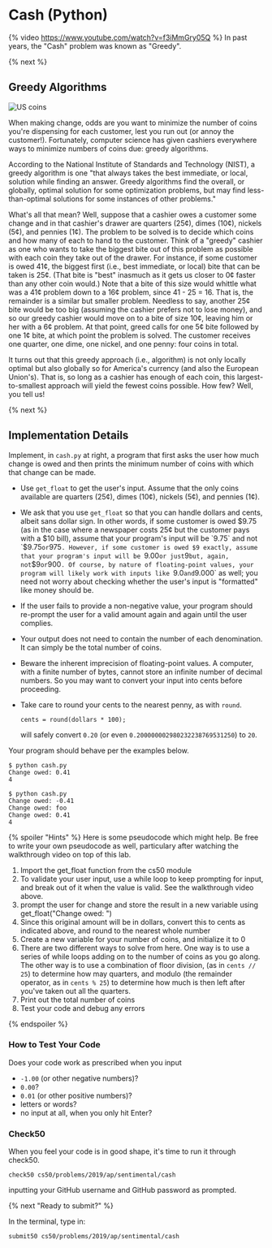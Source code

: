 # Cash (Python)

{% video https://www.youtube.com/watch?v=f3iMmGry05Q %}
In past years, the "Cash" problem was known as "Greedy".


{% next %}

## Greedy Algorithms

<!-- http://mypieceofthe31415927.blogspot.com/2014/04/whats-wrong-with-these-us-coins.html -->
![US coins](coins.jpg)

When making change, odds are you want to minimize the number of coins you're dispensing for each customer, lest you run out (or annoy the customer!).  Fortunately, computer science has given cashiers everywhere ways to minimize numbers of coins due: greedy algorithms.

According to the National Institute of Standards and Technology (NIST), a greedy algorithm is one "that always takes the best immediate, or local, solution while finding an answer. Greedy algorithms find the overall, or globally, optimal solution for some optimization problems, but may find less-than-optimal solutions for some instances of other problems."

What's all that mean? Well, suppose that a cashier owes a customer some change and in that cashier's drawer are quarters (25¢), dimes (10¢), nickels (5¢), and pennies (1¢). The problem to be solved is to decide which coins and how many of each to hand to the customer. Think of a "greedy" cashier as one who wants to take the biggest bite out of this problem as possible with each coin they take out of the drawer. For instance, if some customer is owed 41¢, the biggest first (i.e., best immediate, or local) bite that can be taken is 25¢. (That bite is "best" inasmuch as it gets us closer to 0¢ faster than any other coin would.) Note that a bite of this size would whittle what was a 41¢ problem down to a 16¢ problem, since 41 - 25 = 16. That is, the remainder is a similar but smaller problem. Needless to say, another 25¢ bite would be too big (assuming the cashier prefers not to lose money), and so our greedy cashier would move on to a bite of size 10¢, leaving him or her with a 6¢ problem. At that point, greed calls for one 5¢ bite followed by one 1¢ bite, at which point the problem is solved. The customer receives one quarter, one dime, one nickel, and one penny: four coins in total.

It turns out that this greedy approach (i.e., algorithm) is not only locally optimal but also globally so for America's currency (and also the European Union's). That is, so long as a cashier has enough of each coin, this largest-to-smallest approach will yield the fewest coins possible. How few? Well, you tell us!

{% next %}

## Implementation Details

Implement, in `cash.py` at right, a program that first asks the user how much change is owed and then prints the minimum number of coins with which that change can be made.

* Use `get_float` to get the user's input. Assume that the only coins available are quarters (25¢), dimes (10¢), nickels (5¢), and pennies (1¢).
* We ask that you use `get_float` so that you can handle dollars and cents, albeit sans dollar sign. In other words, if some customer is owed $9.75 (as in the case where a newspaper costs 25¢ but the customer pays with a $10 bill), assume that your program's input will be `9.75` and not `$9.75` or `975`. However, if some customer is owed $9 exactly, assume that your program's input will be `9.00` or just `9` but, again, not `$9` or `900`. Of course, by nature of floating-point values, your program will likely work with inputs like `9.0` and `9.000` as well; you need not worry about checking whether the user's input is "formatted" like money should be.
* If the user fails to provide a non-negative value, your program should re-prompt the user for a valid amount again and again until the user complies.
* Your output does not need to contain the number of each denomination. It can simply be the total number of coins.
* Beware the inherent imprecision of floating-point values. A computer, with a finite number of bytes, cannot store an infinite number of decimal numbers. So you may want to convert your input into cents before proceeding.
* Take care to round your cents to the nearest penny, as with `round`.

  ```
  cents = round(dollars * 100);
  ```

  will safely convert `0.20` (or even `0.200000002980232238769531250`) to `20`.

Your program should behave per the examples below.

```
$ python cash.py
Change owed: 0.41
4
```

```
$ python cash.py
Change owed: -0.41
Change owed: foo
Change owed: 0.41
4
```

{% spoiler "Hints" %}
Here is some pseudocode which might help. Be free to write your own pseudocode as well, particulary after watching the walkthrough video on top of this lab.

1. Import the get_float function from the cs50 module
2. To validate your user input, use a while loop to keep prompting for input, and break out of it when the value is valid. See the walkthrough video above.
2. prompt the user for change and store the result in a new variable using get_float("Change owed: ")
3. Since this original amount will be in dollars, convert this to cents as indicated above, and round to the nearest whole number
4. Create a new variable for your number of coins, and initialize it to 0
4. There are two different ways to solve from here. One way is to use a series of while loops adding on to the number of coins as you go along. The other way is to use a combination of floor division, (as in `cents // 25`) to determine how may quarters, and modulo (the remainder operator, as in `cents % 25`) to determine how much is then left after you've taken out all the quarters.
5. Print out the total number of coins
6. Test your code and debug any errors


{% endspoiler %}


### How to Test Your Code

Does your code work as prescribed when you input

* `-1.00` (or other negative numbers)?
* `0.00`?
* `0.01` (or other positive numbers)?
* letters or words?
* no input at all, when you only hit Enter?

### Check50

When you feel your code is in good shape, it's time to run it through check50.

```
check50 cs50/problems/2019/ap/sentimental/cash
```

inputting your GitHub username and GitHub password as prompted.


{% next "Ready to submit?" %}

In the terminal, type in:

```
submit50 cs50/problems/2019/ap/sentimental/cash
```

